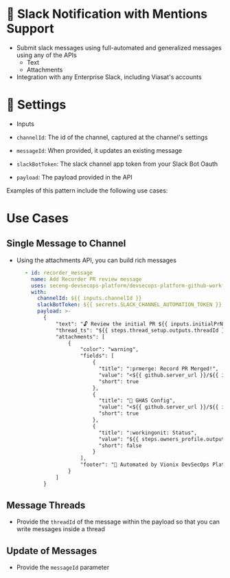 # 📣 Slack Notification with Mentions Support

* Submit slack messages using full-automated and generalized messages using any of the APIs
  * Text
  * Attachments
* Integration with any Enterprise Slack, including Viasat's accounts

# :wrench: Settings

* Inputs

* `channelId`: The id of the channel, captured at the channel's settings
* `messageId`: When provided, it updates an existing message
* `slackBotToken`: The slack channel app token from your Slack Bot Oauth 
* `payload`: The payload provided in the API

Examples of this pattern include the following use cases:

# Use Cases

## Single Message to Channel

* Using the attachments API, you can build rich messages

```yaml
      - id: recorder_message
        name: Add Recorder PR review message
        uses: seceng-devsecops-platform/devsecops-platform-github-workflows/actions/messaging/slack-notification@main
        with:
          channelId: ${{ inputs.channelId }}
          slackBotToken: ${{ secrets.SLACK_CHANNEL_AUTOMATION_TOKEN }}
          payload: >-
            {
                "text": "🔓 Review the initial PR ${{ inputs.initialPrNumber }} with your Vionix GHAS App config",
                "thread_ts": "${{ steps.thread_setup.outputs.threadId }}",
                "attachments": [
                    {
                        "color": "warning",
                        "fields": [
                            {
                              "title": ":prmerge: Record PR Merged!",
                              "value": "<${{ github.server_url }}/${{ inputs.gitOrg }}/.github/pull/${{ inputs.recorderPrNumber }}|PR #${{ inputs.recorderPrNumber }}>",
                              "short": true
                            },
                            {
                              "title": "🔧 GHAS Config",
                              "value": "<${{ github.server_url }}/${{ inputs.gitOrg }}/.github/blob/main/vionix-platform/products/ghas-${{ inputs.githubAppInstallationEnv }}.yaml|ghas-${{ inputs.githubAppInstallationEnv }}.yaml>",
                              "short": true
                            },
                            {
                              "title": ":workingonit: Status",
                              "value": "${{ steps.owners_profile.outputs.email }}, waiting on initial the GHAS enablement by GIAPPS",
                              "short": false
                            }
                        ],
                        "footer": "🤖 Automated by Vionix DevSecOps Platform :viasat-signal-animated-transparent:"
                    }
                ]
            }
```

## Message Threads

* Provide the `threadId` of the message within the payload so that you can write messages inside a thread

## Update of Messages

* Provide the `messageId` parameter

